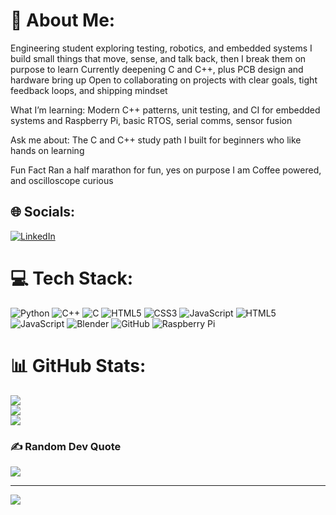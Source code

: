 # 💫 About Me:
Engineering student exploring testing, robotics, and embedded systems
I build small things that move, sense, and talk back, then I break them on purpose to learn
Currently deepening C and C++, plus PCB design and hardware bring up
Open to collaborating on projects with clear goals, tight feedback loops, and shipping mindset

What I’m learning:
Modern C++ patterns, unit testing, and CI for embedded systems and Raspberry Pi, basic RTOS, serial comms, sensor fusion

Ask me about:
The C and C++ study path I built for beginners who like hands on learning

Fun Fact
Ran a half marathon for fun, yes on purpose
I am Coffee powered, and oscilloscope curious


## 🌐 Socials:
[![LinkedIn](https://img.shields.io/badge/LinkedIn-%230077B5.svg?logo=linkedin&logoColor=white)](https://linkedin.com/in/AbdulRaheemKasumu) 

# 💻 Tech Stack:
![Python](https://img.shields.io/badge/python-3670A0?style=for-the-badge&logo=python&logoColor=ffdd54) ![C++](https://img.shields.io/badge/c++-%2300599C.svg?style=for-the-badge&logo=c%2B%2B&logoColor=white) ![C](https://img.shields.io/badge/c-%2300599C.svg?style=for-the-badge&logo=c&logoColor=white) ![HTML5](https://img.shields.io/badge/html5-%23E34F26.svg?style=for-the-badge&logo=html5&logoColor=white) ![CSS3](https://img.shields.io/badge/css3-%231572B6.svg?style=for-the-badge&logo=css3&logoColor=white) ![JavaScript](https://img.shields.io/badge/javascript-%23323330.svg?style=for-the-badge&logo=javascript&logoColor=%23F7DF1E) ![HTML5](https://img.shields.io/badge/html5-%23E34F26.svg?style=for-the-badge&logo=html5&logoColor=white) ![JavaScript](https://img.shields.io/badge/javascript-%23323330.svg?style=for-the-badge&logo=javascript&logoColor=%23F7DF1E) ![Blender](https://img.shields.io/badge/blender-%23F5792A.svg?style=for-the-badge&logo=blender&logoColor=white) ![GitHub](https://img.shields.io/badge/github-%23121011.svg?style=for-the-badge&logo=github&logoColor=white) ![Raspberry Pi](https://img.shields.io/badge/-Raspberry_Pi-C51A4A?style=for-the-badge&logo=Raspberry-Pi)
# 📊 GitHub Stats:
![](https://github-readme-stats.vercel.app/api?username=HisParadox&theme=dark&hide_border=false&include_all_commits=false&count_private=false)<br/>
![](https://nirzak-streak-stats.vercel.app/?user=HisParadox&theme=dark&hide_border=false)<br/>
![](https://github-readme-stats.vercel.app/api/top-langs/?username=HisParadox&theme=dark&hide_border=false&include_all_commits=false&count_private=false&layout=compact)

### ✍️ Random Dev Quote
![](https://quotes-github-readme.vercel.app/api?type=horizontal&theme=radical)

---
[![](https://visitcount.itsvg.in/api?id=HisParadox&icon=0&color=0)](https://visitcount.itsvg.in)

<!-- Proudly created with GPRM ( https://gprm.itsvg.in ) -->

